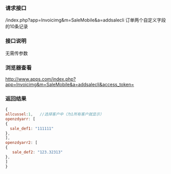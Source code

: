 
### **请求接口** 
/index.php?app=Invoicimg&m=SaleMobile&a=addsalecli      订单两个自定义字段的10条记录



### **接口说明**
无需传参数


### **浏览器查看**
http://www.apps.com/index.php?app=Invoicimg&m=SaleMobile&a=addsalecli&access_token=




### **返回结果**


``` javascript
{
allcussel:1,   //选择客户中（为1所有客户就显示）
openzdyarr: [
{
  sale_def1: "111111"
},
],
openzdyarr2: [
{
   sale_def2: "123.32313"
},
]
}